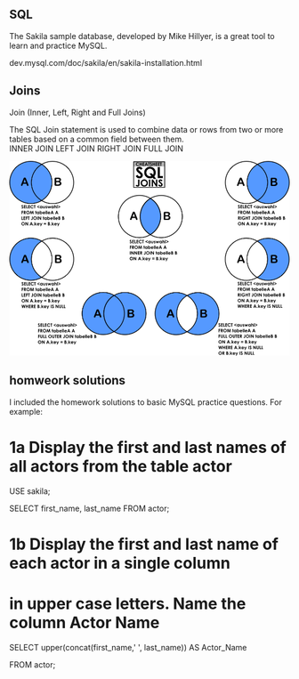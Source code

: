 ## SQL
The Sakila sample database, developed by Mike Hillyer, is a great tool to learn and practice MySQL.

dev.mysql.com/doc/sakila/en/sakila-installation.html


## Joins
Join (Inner, Left, Right and Full Joins)

The SQL Join statement is used to combine data or rows from two or more tables based on a common field between them.  
INNER JOIN
LEFT JOIN
RIGHT JOIN
FULL JOIN

![SQL](img/ytO9K.png)

## homweork solutions
I included the homework solutions to basic MySQL practice questions. For example:

# 1a Display the first and last names of all actors from the table actor

USE sakila;

SELECT first_name, last_name FROM actor;


# 1b Display the first and last name of each actor in a single column

# in upper case letters. Name the column Actor Name

SELECT upper(concat(first_name,' ', last_name)) AS Actor_Name

FROM actor;
